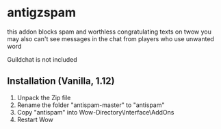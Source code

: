 # antigzspam


this addon blocks spam and worthless congratulating texts on twow
you may also can't see messages in the chat from players who use unwanted word

Guildchat is not included

## Installation (Vanilla, 1.12)
1. Unpack the Zip file
2. Rename the folder "antispam-master" to "antispam"
3. Copy "antispam" into Wow-Directory\Interface\AddOns
4. Restart Wow
